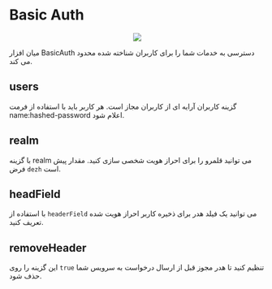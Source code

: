 # Basic Auth

<p align="center"><img src="/doc/assets/img/middlewares/basicauth.png" /></p>

میان افزار BasicAuth دسترسی به خدمات شما را برای کاربران شناخته شده محدود می کند.

## users

گزینه کاربران آرایه ای از کاربران مجاز است. هر کاربر باید با استفاده از فرمت name:hashed-password اعلام شود.

## realm

با گزینه realm می توانید قلمرو را برای احراز هویت شخصی سازی کنید. مقدار پیش فرض `dezh` است.

## headField

با استفاده از `headerField` می توانید یک فیلد هدر برای ذخیره کاربر احراز هویت شده تعریف کنید.

## removeHeader

این گزینه را روی `true` تنظیم کنید تا هدر مجوز قبل از ارسال درخواست به سرویس شما حذف شود.
